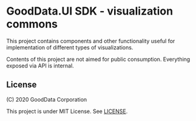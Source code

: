 # GoodData.UI SDK - visualization commons

This project contains components and other functionality useful for implementation of different types of visualizations.

Contents of this project are not aimed for public consumption. Everything exposed via API is internal.

## License

(C) 2020 GoodData Corporation

This project is under MIT License. See [LICENSE](LICENSE).
